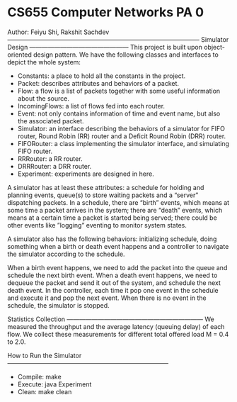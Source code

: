 CS655 Computer Networks PA 0
============================
Author: Feiyu Shi, Rakshit Sachdev
———————————————————————————————
Simulator Design
————————————————
This project is built upon object-oriented design pattern. 
We have the following classes and interfaces to depict the whole system:
* Constants: a place to hold all the constants in the project.
* Packet: describes attributes and behaviors of a packet.
* Flow: a flow is a list of packets together with some useful information about the source.
* IncomingFlows: a list of flows fed into each router.
* Event: not only contains information of time and event name, but also the associated packet.
* Simulator: an interface describing the behaviors of a simulator for FIFO router, Round Robin (RR) router and a Deficit Round Robin (DRR) router.
* FIFORouter: a class implementing the simulator interface, and simulating FIFO router.
* RRRouter: a RR router.
* DRRRouter: a DRR router.
* Experiment: experiments are designed in here.

A simulator has at least these attributes: a schedule for holding and planning events, queue(s) to store waiting packets and a “server” dispatching packets. In a schedule, there are “birth” events, which means at some time a packet arrives in the system; there are “death” events, which means at a certain time a packet is started being served; there could be other events like ”logging” eventing to monitor system states.

A simulator also has the following behaviors: initializing schedule, doing something when a birth or death event happens and a controller to navigate the simulator according to the schedule.

When a birth event happens, we need to add the packet into the queue and schedule the next birth event. When a death event happens, we need to dequeue the packet and send it out of the system, and schedule the next death event. In the controller, each time it pop one event in the schedule and execute it and pop the next event. When there is no event in the schedule, the simulator is stopped.

Statistics Collection
——————————————————————
We measured the throughput and the average latency (queuing delay) of each flow. We collect these measurements for different total offered load M = 0.4 to 2.0. 

How to Run the Simulator
——————————————————————————
* Compile: make
* Execute: java Experiment
* Clean: make clean